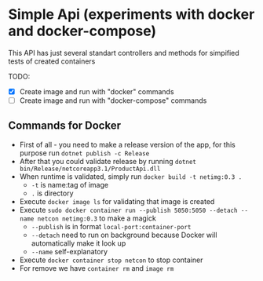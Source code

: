 # Simple Api (experiments with docker and docker-compose)
This API has just several standart controllers and methods for simpified tests of created containers

TODO:
- [x] Create image and run with "docker" commands
- [ ] Create image and run with "docker-compose" commands

## Commands for Docker
- First of all - you need to make a release version of the app, for this purpose run `dotnet publish -c Release`
- After that you could validate release by running `dotnet bin/Release/netcoreapp3.1/ProductApi.dll`
- When runtime is validated, simply run `docker build -t netimg:0.3 .`
  - `-t` is name:tag of image
  - `.` is directory
- Execute `docker image ls` for validating that image is created
- Execute `sudo docker container run --publish 5050:5050 --detach --name netcon netimg:0.3` to make a magick
  - `--publish` is in format `local-port:container-port`
  - `--detach` need to run on background because Docker will automatically make it look up
  - `--name` self-explanatory
- Execute `docker container stop netcon` to stop container
- For remove we have `container rm` and `image rm`